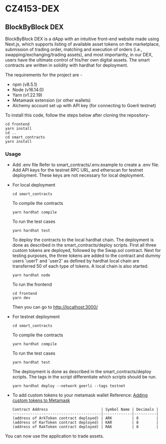 # CZ4153-DEX
## BlockByBlock DEX

BlockByBlock DEX is a dApp with an intuitive front-end website made using Next.js,
which supports listing of available asset tokens on the marketplace, submission of trading order, matching and execution
of orders (i.e., swapping/exchanging/trading assets), and most importantly, in our DEX, users have the ultimate control
of his/her own digital assets. The smart contracts are written in solidity with hardhat for deployment.

The requirements for the project are -
* npm (v8.5.1)
* Node (v16.14.0)
* Yarn (v1.22.19)
* Metamask extension (or other wallets)
* Alchemy account set up with API key (for connecting to Goerli testnet)

To install this code, follow the steps below after cloning the repository-
```shell
cd frontend
yarn install
cd ..
cd smart_contracts
yarn install
```
### Usage

* Add .env file
  Refer to smart_contracts/.env.example to create a .env file.
  Add API keys for the testnet RPC URL, and etherscan for testnet deployment. These keys are not necessary for local deployment.
  
* For local deployment
  ```shell
  cd smart_contracts
  ```
  To compile the contracts
  ```shell
  yarn hardhat compile
  ```
  To run the test cases
  ```shell
  yarn hardhat test
  ```
  To deploy the contracts to the local hardhat chain. The deployment is done as described in the smart_contracts/deploy scripts. First all three custom tokens are deployed, followed by the Swap.sol contract. Next for testing purposes, the three tokens are added to the contract and dummy users 'user1' and 'user2' as defined by hardhat local chain are transferred 50 of each type of tokens. A local chain is also started.
   ```shell
  yarn hardhat node
  ```
  To run the frontend 
    ```shell
  cd frontend
  yarn dev
  ```
  Then you can go to <http://localhost:3000/>
  
* For testnet deployment
  ```shell
  cd smart_contracts
  ```
  To compile the contracts
  ```shell
  yarn hardhat compile
  ```
  To run the test cases
  ```shell
  yarn hardhat test
  ```
  The deployment is done as described in the smart_contracts/deploy scripts. The tags in the script differentiate which scripts should be run.
   ```shell
  yarn hardhat deploy --network goerli --tags testnet
  ```
* To add custom tokens to your metamask wallet
  Reference: [Adding custom tokens to Metamask](https://metamask.zendesk.com/hc/en-us/articles/360015489031-How-to-View-See-Your-Tokens-in-Metamask)
      
      Contract Address                        | Symbol Name | Decimals |
      ----------------------------------------|-------------|----------|
      (address of ArkToken contract deployed) | ARK         | 8        |
      (address of KarToken contract deployed) | KAR         | 8        |
      (address of RakToken contract deployed) | RAK         | 8        |
  
You can now use the application to trade assets.
  
  
